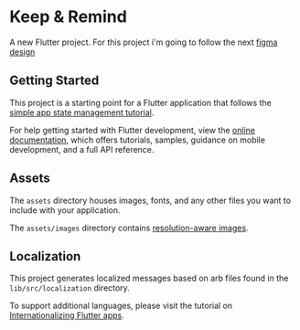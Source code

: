 # Keep & Remind

A new Flutter project. For this project i'm going to follow the next [figma design](https://www.figma.com/design/LUOHDE7HFqFD7eat7Ni1Dn/Keep-Pro-%7C%7C-Keep%26Remind?node-id=0-1&t=5QDAuLhR1w1KTQte-1)

## Getting Started

This project is a starting point for a Flutter application that follows the
[simple app state management
tutorial](https://flutter.dev/to/state-management-sample).

For help getting started with Flutter development, view the
[online documentation](https://docs.flutter.dev), which offers tutorials,
samples, guidance on mobile development, and a full API reference.

## Assets

The `assets` directory houses images, fonts, and any other files you want to
include with your application.

The `assets/images` directory contains [resolution-aware
images](https://flutter.dev/to/resolution-aware-images).

## Localization

This project generates localized messages based on arb files found in
the `lib/src/localization` directory.

To support additional languages, please visit the tutorial on
[Internationalizing Flutter apps](https://flutter.dev/to/internationalization).
